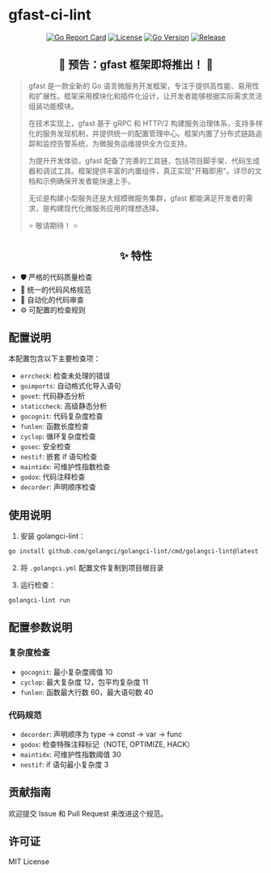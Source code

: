 # gfast-ci-lint

<div align="center">

[![Go Report Card](https://goreportcard.com/badge/github.com/gfast-ci-lint)](https://goreportcard.com/report/github.com/gfast-ci-lint)
[![License](https://img.shields.io/badge/license-MIT-blue.svg)](LICENSE)
[![Go Version](https://img.shields.io/badge/go-1.21+-00ADD8.svg)](https://golang.org/dl/)
[![Release](https://img.shields.io/github/v/release/gfast-ci-lint?include_prereleases&style=flat-square)](https://github.com/gfast-ci-lint/releases)

</div>

<div align="center">

## 🚀 预告：gfast 框架即将推出！ 🚀

</div>

> gfast 是一款全新的 Go 语言微服务开发框架，专注于提供高性能、易用性和扩展性。框架采用模块化和插件化设计，让开发者能够根据实际需求灵活组装功能模块。
>
> 在技术实现上，gfast 基于 gRPC 和 HTTP/2 构建服务治理体系，支持多样化的服务发现机制，并提供统一的配置管理中心。框架内置了分布式链路追踪和监控告警系统，为微服务运维提供全方位支持。
>
> 为提升开发体验，gfast 配备了完善的工具链，包括项目脚手架、代码生成器和调试工具。框架提供丰富的内置组件，真正实现"开箱即用"。详尽的文档和示例确保开发者能快速上手。
>
> 无论是构建小型服务还是大规模微服务集群，gfast 都能满足开发者的需求，是构建现代化微服务应用的理想选择。
>
> ⭐️ 敬请期待！ ⭐️

<div align="center">

## ✨ 特性

</div>

- 🛡️ 严格的代码质量检查
- 📝 统一的代码风格规范
- 🤖 自动化的代码审查
- ⚙️ 可配置的检查规则

## 配置说明

本配置包含以下主要检查项：

- `errcheck`: 检查未处理的错误
- `goimports`: 自动格式化导入语句
- `govet`: 代码静态分析
- `staticcheck`: 高级静态分析
- `gocognit`: 代码复杂度检查
- `funlen`: 函数长度检查
- `cyclop`: 循环复杂度检查
- `gosec`: 安全检查
- `nestif`: 嵌套 if 语句检查
- `maintidx`: 可维护性指数检查
- `godox`: 代码注释检查
- `decorder`: 声明顺序检查

## 使用说明

1. 安装 golangci-lint：

```bash
go install github.com/golangci/golangci-lint/cmd/golangci-lint@latest
```

2. 将 `.golangci.yml` 配置文件复制到项目根目录

3. 运行检查：

```bash
golangci-lint run
```

## 配置参数说明

### 复杂度检查
- `gocognit`: 最小复杂度阈值 10
- `cyclop`: 最大复杂度 12，包平均复杂度 11
- `funlen`: 函数最大行数 60，最大语句数 40

### 代码规范
- `decorder`: 声明顺序为 type -> const -> var -> func
- `godox`: 检查特殊注释标记（NOTE, OPTIMIZE, HACK）
- `maintidx`: 可维护性指数阈值 30
- `nestif`: if 语句最小复杂度 3

## 贡献指南

欢迎提交 Issue 和 Pull Request 来改进这个规范。

## 许可证

MIT License
